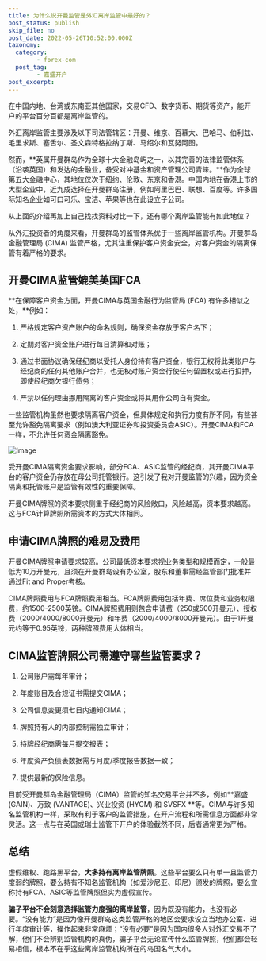 ```yaml
---
title: 为什么说开曼监管是外汇离岸监管中最好的？
post_status: publish
skip_file: no
post_date: 2022-05-26T10:52:00.000Z
taxonomy:
  category:
        - forex-com
  post_tag:
        - 嘉盛开户
post_excerpt: 
---
```

在中国内地、台湾或东南亚其他国家，交易CFD、数字货币、期货等资产，能开户的平台百分百都是离岸监管的。

外汇离岸监管主要涉及以下司法管辖区：开曼、维京、百慕大、巴哈马、伯利兹、毛里求斯、塞舌尔、圣文森特格拉纳丁斯、马绍尔和瓦努阿图。

然而，**英属开曼群岛作为全球十大金融岛屿之一，以其完善的法律监管体系（沿袭英国）和发达的金融业，备受对冲基金和资产管理公司青睐。**作为全球第五大金融中心，其地位仅次于纽约、伦敦、东京和香港。中国内地在香港上市的大型企业中，近九成选择在开曼群岛注册，例如阿里巴巴、联想、百度等。许多国际知名企业如可口可乐、宝洁、苹果等也在此设立子公司。

从上面的介绍再加上自己找找资料对比一下，还有哪个离岸监管能有如此地位？

从外汇投资者的角度来看，开曼群岛的监管体系优于一些离岸监管机构。开曼群岛金融管理局 (CIMA) 监管严格，尤其注重保护客户资金安全，对客户资金的隔离保管有着严格的要求。

## 开曼CIMA监管媲美英国FCA

**在保障客户资金方面，开曼CIMA与英国金融行为监管局 (FCA) 有许多相似之处，**例如：

1. 严格规定客户资产账户的命名规则，确保资金存放于客户名下；

1. 定期对客户资金账户进行每日清算和对账；

1. 通过书面协议确保经纪商以受托人身份持有客户资金，银行无权将此类账户与经纪商的任何其他账户合并，也无权对账户资金行使任何留置权或进行扣押，即使经纪商欠银行债务；

1. 严禁以任何理由挪用隔离的客户资金或将其用作公司自有资金。

一些监管机构虽然也要求隔离客户资金，但具体规定和执行力度有所不同，有些甚至允许豁免隔离要求（例如澳大利亚证券和投资委员会ASIC）。开曼CIMA和FCA一样，不允许任何资金隔离豁免。

![Image](https://prod-files-secure.s3.us-west-2.amazonaws.com/39ed1227-6d7d-4570-be36-9ccd4a2c4241/bd849744-3fcb-4a37-8312-357962c8f065/image.png?X-Amz-Algorithm=AWS4-HMAC-SHA256&X-Amz-Content-Sha256=UNSIGNED-PAYLOAD&X-Amz-Credential=ASIAZI2LB466VTKBGM3P%2F20250407%2Fus-west-2%2Fs3%2Faws4_request&X-Amz-Date=20250407T221340Z&X-Amz-Expires=3600&X-Amz-Security-Token=IQoJb3JpZ2luX2VjEO7%2F%2F%2F%2F%2F%2F%2F%2F%2F%2FwEaCXVzLXdlc3QtMiJHMEUCIE%2B8fi3AGbdAs72%2FB2fQzpMTTJfxPo3S1w8eD0VIJnuAAiEA6zGw7QdEvuZkgaq2DM68xElqIC0TJ9JKGMjZMqzg9AMq%2FwMIZhAAGgw2Mzc0MjMxODM4MDUiDGcggvX4NY9ptkx0YSrcA4FbLuG3tXgfzzpHdUMw3lK75UyJaKnvfzpKRwxcapPj2khMoMN%2B1jtWwC7jRc5352dlaJIHjNbeeNxbP0HAye%2FaW8o4FsYV%2BfWHZKxGygtuNjZtXmwCq%2FRYDU2N291iMCdO2WcP9BSk3E5e4a05ZIlKigSlcXXko%2BCWNuB0PfP7R2sdWWUmIuapGPjQC1GZUp6meazJ5zD9EsAlX887lepenobjxBKjRXPv%2BXW68TnLjRKTadVr9mJgYNPYuf97Izte%2B3Pko16kGpg4OJNCULKLy5dN9YbNUN99ml9FlNXagE8k7QYjggNV97hbDiaHbHRAwfi8pLMQO0A5iivKbzcUxXG5ZivKI82GIDQEysKFXRmnb4130Rk%2BpIk0pmBuzHuTbu%2FKLu5yaKmHvx0O3M0QUUVczgDoAIO4X5BijMXHNeN18CS4zsBblmqVEEDsXW%2FOb6tRLUV9MDS9R1necIcNXmCc%2BPVBnKI3WXQJNElc3RJPiqwpP49eivWYkijS2kURlDiIMHTvkbtRytNX4CLMfy072S0JpdOSG9t69KfXTsJZhGfKlLb8g0YHlyF1%2F3VSUwg7eJ4QucP4Bj9J3d3cgjfuCp3EE6rC3TKIHiWUYYmLkkVyFf8Kd343MKuD0b8GOqUBfYLY%2Fkl0TG4qQ7bZt9mSx2wmhYe3OPiOrqwVmeRpyjFVmTpI3CFmyb719rmtOc71K2qLeMoiaYRiE%2BSaK3PW9RZ7%2BRDbEoG6RRFWSHWAG3FhiYL6j1Yok%2BIHHTM%2B9V6zF9wfauJCn4j%2BQj%2FVeM9vx9eRgYPwQECZamMgXJKzFBX2rF3B5n%2BZinwVQSTDufpcB1Zr8l6ALLXneflkZdFo99ZZuxGT&X-Amz-Signature=7f4991e1e062382363a06cfd97eb30321f8d8a83c87ed0d9b8cebf77255884b5&X-Amz-SignedHeaders=host&x-id=GetObject)

受开曼CIMA隔离资金要求影响，部分FCA、ASIC监管的经纪商，其开曼CIMA平台的客户资金仍存放在母公司托管银行。这引发了我对开曼监管的兴趣，因为资金隔离和托管账户是监管有效性的重要保障。

开曼CIMA牌照的资本要求侧重于经纪商的风险敞口，风险越高，资本要求越高。这与FCA计算牌照所需资本的方式大体相同。

## **申请CIMA牌照的难易及费用**

开曼CIMA牌照申请要求较高。公司最低资本要求视业务类型和规模而定，一般最低为10万开曼元，且须在开曼群岛设有办公室，股东和董事需经监管部门批准并通过Fit and Proper考核。

CIMA牌照费用与FCA牌照费用相当。FCA牌照费用包括年费、席位费和业务权限费，约1500-2500英镑。CIMA牌照费用则包含申请费（250或500开曼元）、授权费（2000/4000/8000开曼元）和年费（2000/4000/8000开曼元）。由于1开曼元约等于0.95英镑，两种牌照费用大体相当。

## CIMA监管牌照公司需遵守哪些监管要求？

1. 公司账户需每年审计；

1. 年度账目及合规证书需提交CIMA；

1. 公司信息变更须七日内通知CIMA；

1. 牌照持有人的内部控制需独立审计；

1. 持牌经纪商需每月提交报表；

1. 年度资产负债表数据需与月度/季度报告数据一致；

1. 提供最新的保险信息。

目前受开曼群岛金融管理局（CIMA）监管的知名交易平台并不多，例如**嘉盛 (GAIN)、万致 (VANTAGE)、兴业投资 (HYCM) 和 SVSFX **等。CIMA与许多知名监管机构一样，采取有利于客户的监管措施，在开户流程和所需信息方面都非常灵活。这一点与在英国或瑞士监管下开户的体验截然不同，后者通常更为严格。

## 总结

虚假维权、跑路黑平台，**大多持有离岸监管牌照**。这些平台要么只有单一且监管力度弱的牌照，要么持有不知名监管机构（如爱沙尼亚、印尼）颁发的牌照，要么宣称持有FCA、ASIC等监管牌照但实为虚假宣传。

**骗子平台不会刻意选择监管力度强的离岸监管**，因为既没有能力，也没有必要。“没有能力”是因为像开曼群岛这类监管严格的地区会要求设立当地办公室、进行年度审计等，操作起来非常麻烦；“没有必要”是因为国内很多人对外汇交易不了解，他们不会辨别监管机构的真伪，骗子平台无论宣传什么监管牌照，他们都会轻易相信，根本不在乎这些离岸监管机构所在的岛国名气大小。